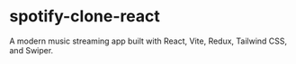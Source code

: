 # spotify-clone-react
A modern music streaming app built with React, Vite, Redux, Tailwind CSS, and Swiper.
